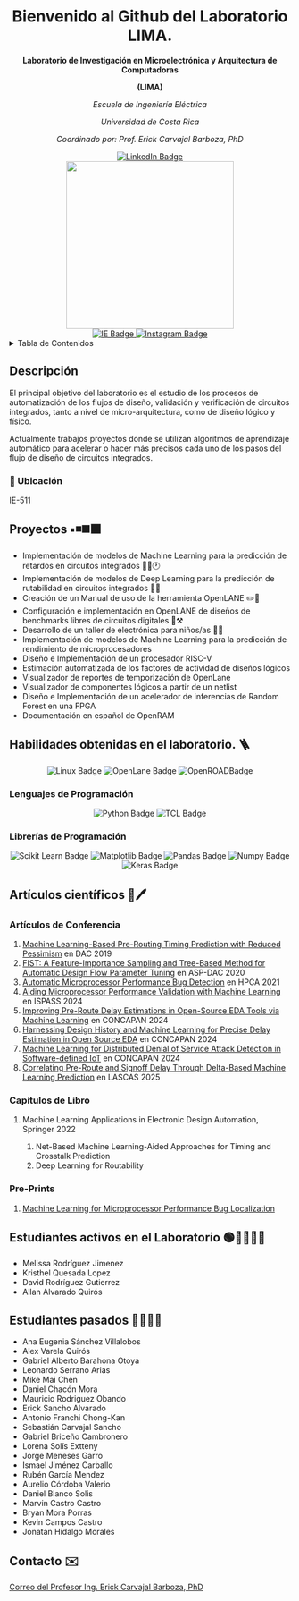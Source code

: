 <h1 align="center"> 
  Bienvenido al Github del Laboratorio LIMA.
</h1>

<p align="center">
<b> Laboratorio de Investigación en Microelectrónica y Arquitectura de Computadoras </b> 
</p>
<p align="center">
<b> (LIMA) </b>
</p>
<p align="center">
<em> Escuela de Ingeniería Eléctrica </em>
</p>
<p align="center">
<em> Universidad de Costa Rica </em>
</p>


<p align="center">
<em> Coordinado por: Prof. Erick Carvajal Barboza, PhD  </em>
</p>
<div id="badges" align="center">
  <a href="https://www.linkedin.com/in/erick-carvajal-barboza-983bba97/">
    <img src="https://img.shields.io/badge/LinkedIn-0077B5?style=for-the-badge&logo=linkedin&logoColor=white" alt="LinkedIn Badge"/>
  </a>
</div>



<div id="header" align="center">
  <img src="https://media.giphy.com/media/XreQmk7ETCak0/giphy.gif" width="300"/>
</div>

<div id="badges" align="center">
  <a href="https://eie.ucr.ac.cr/laboratorios/lima/">
    <img src="https://img.shields.io/badge/Página_Web_LIMA-darkblue?style=for-the-badge" alt="IE Badge"/>
  </a>
  <a href="https://instagram.com/lima_eie?igshid=MzRlODBiNWFlZA==">
    <img src="https://img.shields.io/badge/Instagram-E4405F?style=for-the-badge&logo=instagram&logoColor=white" alt="Instagram Badge"/>
  </a>
</div>



<!-- TABLE OF CONTENTS -->
<details>
  <summary>Tabla de Contenidos</summary>
  <ol>
    <li><a href="#descripcion">Descripción</a></li>
    <li><a href="#proyectos-en-progreso">Proyectos en progreso</a></li>
    <li><a href="#habilidades">Habilidades obtenidas en el laboratorioo</a></li>
    <li><a href="#articulos-cientificos">Artículos científicos</a></li>
    <li><a href="#contacto">Contacto</a></li>
  </ol>
</details>

## Descripción
<section id="descripcion">
El principal objetivo del laboratorio es el estudio de los procesos de automatización de los flujos de diseño, validación y verificación de circuitos integrados, tanto a nivel de micro-arquitectura, como de diseño lógico y físico.

Actualmente trabajos proyectos donde se utilizan algoritmos de aprendizaje automático para acelerar o hacer más precisos cada uno de los pasos del flujo de diseño de circuitos integrados.

### 📍 Ubicación 
  IE-511

## Proyectos ▪️◾◼️⬛
<section id="proyectos-en-progreso">
<ul>
  <li>Implementación de modelos de Machine Learning para la predicción de retardos en circuitos integrados 🧑‍💻🕐</li>
  <li>Implementación de modelos de Deep Learning para la predicción de rutabilidad en circuitos integrados 🧑‍💻</li>
  <li>Creación de un Manual de uso de la herramienta OpenLANE ✏️📑</li>
  <li>Configuración e implementación en OpenLANE de diseños de benchmarks libres de circuitos digitales 🔗⚒️</li>
  <li>Desarrollo de un taller de electrónica para niños/as 👧👦</li>
  <li>Implementación de modelos de Machine Learning para la predicción de rendimiento de microprocesadores </li>
  <li>Diseño e Implementación de un procesador RISC-V</li>
  <li>Estimación automatizada de los factores de actividad de diseños lógicos </li>
  <li>Visualizador de reportes de temporización de OpenLane </li>
  <li>Visualizador de componentes lógicos a partir de un netlist </li>
  <li>Diseño e Implementación de un acelerador de inferencias de Random Forest en una FPGA </li>
  <li>Documentación en español de OpenRAM </li>
  
</ul>

## Habilidades obtenidas en el laboratorio. 🪜
<section id="habilidades">
<div id="badges" align="center">
    <img src="https://img.shields.io/badge/Linux-FCC624?style=for-the-badge&logo=linux&logoColor=black" alt="Linux Badge"/>
   <img src="https://img.shields.io/badge/OpenLane-%2300c0f3?style=for-the-badge&labelColor=%2300c0f3" alt="OpenLane Badge"/>
   <img src="https://img.shields.io/badge/OpenROAD-%6dc067?style=for-the-badge&labelColor=%6dc067" alt="OpenROADBadge"/>
</div>


### Lenguajes de Programación
<div id="badges" align="center">
    <img src="https://img.shields.io/badge/Python-FFD43B?style=for-the-badge&logo=python&logoColor=blue" alt="Python Badge"/>
    <img src="https://img.shields.io/badge/TCL-76c893?style=for-the-badge&logoColor=white" alt="TCL Badge"/>
  
</div>

### Librerías de Programación
<div id="badges" align="center">
    <img src="https://img.shields.io/badge/scikit_learn-F7931E?style=for-the-badge&logo=scikit-learn&logoColor=white" alt="Scikit Learn Badge"/>
    <img src="https://img.shields.io/badge/Matplotlib-ff0000?style=for-the-badge&logo=Matplotlib&logoColor=black" alt="Matplotlib Badge"/>
    <img src="https://img.shields.io/badge/pandas-%23150458.svg?style=for-the-badge&logo=pandas&logoColor=white" alt="Pandas Badge"/>
    <img src="https://img.shields.io/badge/numpy-%23013243.svg?style=for-the-badge&logo=numpy&logoColor=white" alt="Numpy Badge"/>
  <img src="https://img.shields.io/badge/Keras-FF0000?style=for-the-badge&logo=keras&logoColor=white" alt="Keras Badge"/>
</div>

## Artículos científicos 📄🖊️
<section id="articulos-cientificos">

### Artículos de Conferencia

<ol>
    <li> <a href="https://ieeexplore.ieee.org/document/8807063">Machine Learning-Based Pre-Routing Timing Prediction with Reduced Pessimism</a> en DAC 2019 </li>
    <li> <a href="https://ieeexplore.ieee.org/abstract/document/9045201">FIST: A Feature-Importance Sampling and Tree-Based Method for Automatic Design Flow Parameter Tuning</a> en ASP-DAC 2020 </li>
    <li> <a href="https://ieeexplore.ieee.org/abstract/document/9407243">Automatic Microprocessor Performance Bug Detection</a> en HPCA 2021 </li>
    <li> <a href="https://ieeexplore.ieee.org/abstract/document/10590054">Aiding Microprocessor Performance Validation with Machine Learning</a> en ISPASS 2024</li> 
    <li> <a href="https://ieeexplore.ieee.org/abstract/document/10933594">Improving Pre-Route Delay Estimations in Open-Source EDA Tools via Machine Learning</a> en CONCAPAN 2024 </li>
    <li> <a href="https://ieeexplore.ieee.org/abstract/document/10933883">Harnessing Design History and Machine Learning for Precise Delay Estimation in Open Source EDA</a> en CONCAPAN 2024 </li>
    <li> <a href="https://ieeexplore.ieee.org/abstract/document/10933894">Machine Learning for Distributed Denial of Service Attack Detection in Software-defined IoT</a> en CONCAPAN 2024 </li>
    <li> <a href="https://ieeexplore.ieee.org/abstract/document/10966284">Correlating Pre-Route and Signoff Delay Through Delta-Based Machine Learning Prediction</a> en LASCAS 2025 </li>
      
</ol>
  
### Capitulos de Libro

<ol>
    <li> Machine Learning Applications in Electronic Design Automation, Springer 2022  </li>
    <ol>
      <li> Net-Based Machine Learning-Aided Approaches for Timing and Crosstalk Prediction </li>
       <li> Deep Learning for Routability </li>
    </ol>
</ol>

### Pre-Prints

<ol>
    <li> <a href="https://arxiv.org/abs/2303.15280">Machine Learning for Microprocessor Performance Bug Localization</a> </li>
</ol>

## Estudiantes activos en el Laboratorio 🟢👨‍💻👩‍💻
<section id="estudiantes-activos-en-el-laboratorio">
<ul>
  <li>Melissa Rodríguez Jimenez</li>
  <li>Kristhel Quesada Lopez</li>
  <li>David Rodríguez Gutierrez</li>
   <li>Allan Alvarado Quirós</li>
</ul>

## Estudiantes pasados 👨‍💻👩‍💻
<section id="estudiantes-pasados">
<ul>
  <li>Ana Eugenia Sánchez Villalobos</li>
  <li>Alex Varela Quirós</li>
  <li>Gabriel Alberto Barahona Otoya</li>
  <li>Leonardo Serrano Arias</li>
  <li>Mike Mai Chen</li>
  <li>Daniel Chacón Mora</li>
  <li>Mauricio Rodriguez Obando</li>
  <li>Erick Sancho Alvarado</li>
  <li>Antonio Franchi Chong-Kan </li>
  <li>Sebastián Carvajal Sancho </li>
  <li>Gabriel Briceño Cambronero </li>
  <li>Lorena Solís Extteny </li>
  <li>Jorge Meneses Garro </li>
  <li>Ismael Jiménez Carballo </li>
  <li>Rubén García Mendez</li>
  <li>Aurelio Córdoba Valerio </li>
  <li>Daniel Blanco Solis</li>
  <li>Marvin Castro Castro </li>
  <li>Bryan Mora Porras </li>
  <li>Kevin Campos Castro </li>
   <li>Jonatan Hidalgo Morales</li>
</ul>

## Contacto ✉️
<section id="contacto">
<a href="mailto:erick.carvajalbarboza@ucr.ac.cr">Correo del Profesor Ing. Erick Carvajal Barboza, PhD</a>


